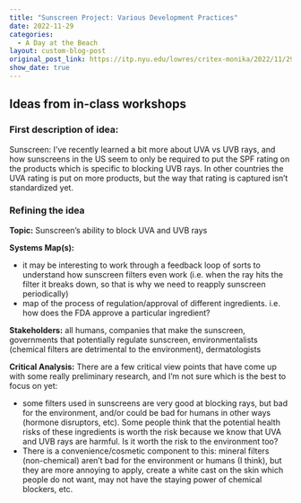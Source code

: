 ```yaml
---
title: "Sunscreen Project: Various Development Practices"
date: 2022-11-29
categories:
  - A Day at the Beach
layout: custom-blog-post
original_post_link: https://itp.nyu.edu/lowres/critex-monika/2022/11/29/project-2-various-development-practices/
show_date: true
---
```


## Ideas from in-class workshops
### First description of idea:
Sunscreen: I’ve recently learned a bit more about UVA vs UVB rays, and how sunscreens in the US seem to only be required to put the SPF rating on the products which is specific to blocking UVB rays. In other countries the UVA rating is put on more products, but the way that rating is captured isn’t standardized yet.

### Refining the idea
**Topic:** Sunscreen’s ability to block UVA and UVB rays

**Systems Map(s):**

- it may be interesting to work through a feedback loop of sorts to understand how sunscreen filters even work (i.e. when the ray hits the filter it breaks down, so that is why we need to reapply sunscreen periodically)
- map of the process of regulation/approval of different ingredients. i.e. how does the FDA approve a particular ingredient?


**Stakeholders:** all humans, companies that make the sunscreen, governments that potentially regulate sunscreen, environmentalists (chemical filters are detrimental to the environment), dermatologists

**Critical Analysis:** There are a few critical view points that have come up with some really preliminary research, and I’m not sure which is the best to focus on yet:

- some filters used in sunscreens are very good at blocking rays, but bad for the environment, and/or could be bad for humans in other ways (hormone disruptors, etc). Some people think that the potential health risks of these ingredients is worth the risk because we know that UVA and UVB rays are harmful. Is it worth the risk to the environment too?
- There is a convenience/cosmetic component to this: mineral filters (non-chemical) aren’t bad for the environment or humans (I think), but they are more annoying to apply, create a white cast on the skin which people do not want, may not have the staying power of chemical blockers, etc.